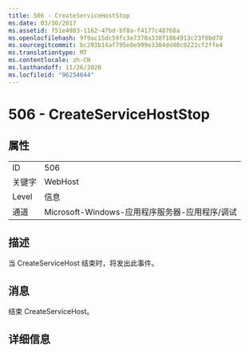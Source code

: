 ```yaml
---
title: 506 - CreateServiceHostStop
ms.date: 03/30/2017
ms.assetid: f51e4903-1162-47bd-bf8a-f4177c48768a
ms.openlocfilehash: 9f9ac15dc59fc3e7370a338f1864913c23f0bd70
ms.sourcegitcommit: bc293b14af795e0e999e3304dd40c0222cf2ffe4
ms.translationtype: MT
ms.contentlocale: zh-CN
ms.lasthandoff: 11/26/2020
ms.locfileid: "96254644"
---
```

# <a name="506---createservicehoststop"></a>506 - CreateServiceHostStop

## <a name="properties"></a>属性  
  
|||  
|-|-|  
|ID|506|  
|关键字|WebHost|  
|Level|信息|  
|通道|Microsoft-Windows-应用程序服务器-应用程序/调试|  
  
## <a name="description"></a>描述  

 当 CreateServiceHost 结束时，将发出此事件。  
  
## <a name="message"></a>消息  

 结束 CreateServiceHost。  
  
## <a name="details"></a>详细信息
